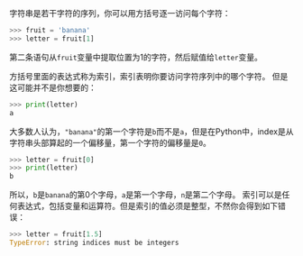 字符串是若干字符的序列，你可以用方括号逐一访问每个字符：
```python
>>> fruit = 'banana'
>>> letter = fruit[1]
```
第二条语句从`fruit`变量中提取位置为1的字符，然后赋值给`letter`变量。

方括号里面的表达式称为索引，索引表明你要访问字符序列中的哪个字符。
但是这可能并不是你想要的：
```python
>>> print(letter)
a
```

大多数人认为，`"banana"`的第一个字符是`b`而不是`a`，但是在Python中，index是从字符串头部算起的一个偏移量，第一个字符的偏移量是`0`。
```python
>>> letter = fruit[0]
>>> print(letter)
b
```
所以，`b`是`banana`的第0个字母，`a`是第一个字母，`n`是第二个字母。
索引可以是任何表达式，包括变量和运算符。但是索引的值必须是整型，不然你会得到如下错误：
```python
>>> letter = fruit[1.5]
TypeError: string indices must be integers
```


